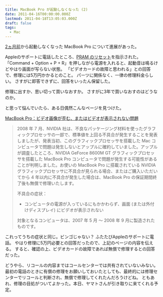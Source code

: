 ```yaml
---
title: MacBook Pro が起動しなくなった (2)
date: 2011-04-16T00:00:00.000Z
lastmod: 2011-04-18T13:05:03.000Z
draft: false
tags:
  - Mac
---
```


[2ヵ月前](https://www.machu.jp/diary/20110228.html)から起動しなくなった MacBook Pro について進展があった。

Appleのサポートに電話したところ、[PRAM のリセット](http://support.apple.com/kb/HT1379?viewlocale=ja_JP)を指示された。 「Command + Option + P + R」を押しながら電源を入れると、起動音は鳴るけどやはり画面が写らない状態。 「ビデオカードの故障と思われる」との回答で、修理には5万円かかるとのこと。 パーツに関係なく、一律の修理料金らしい。 さすがに即答できずに、回答をいったん保留した。

修理に出すか、思い切って買いなおすか。 さすがに3年で買いなおすのはどうなのか。

と思って悩んでいたら、ある日偶然こんなページを見つけた。

[MacBook Pro：ビデオ画像が歪む、またはビデオが表示されない問題](http://support.apple.com/kb/TS2377?viewlocale=ja_JP)

> 2008 年 7 月、NVIDIA 社は、不良なパッケージング材料を使ったグラフィックプロセッサの一部で、標準値を上回る不具合が発生することを発表しましたが、発表当初、このグラフィックプロセッサを搭載した Mac コンピュータで問題は発生しないとアップルに確約していました。アップルが調査したところ、NVIDIA GeForce 8600M GT グラフィックプロセッサを搭載した MacBook Pro コンピュータで問題が発生する可能性があることが判明しました。お使いの MacBook Pro に搭載されている NVIDIA グラフィックプロセッサに不具合が見られる場合、またはご購入いただいてから 4 年以内に不具合が発生した場合は、MacBook Pro の保証期間終了後も無償で修理いたします。
>
> 不具合の症状：
>
> * コンピュータの電源が入っているにもかかわらず、画面 (または外付けディスプレイ) にビデオが表示されない
>
> 対象となるコンピュータは、2007 年 5 月 ～ 2008 年 9 月に製造されたものです。

これってうちの症状と同じ。ビンゴじゃない？ ふたたびAppleのサポートに電話。 やはり修理に5万円必要との回答だったので、上記のページの内容を伝える。 すると、確認の上、ビデオカードの故障であれば無償で修理するとの回答だった。

どうやら、リコールの内容まではコールセンターでは共有されていないみない。 最初の電話のときに有償の修理をお願いしておいたとしても、最終的には修理センターでリコールと判断され、無償で修理してくれたんだろうけどね。 ともあれ、修理の目処がついてよかった。本日、ヤマトさんが引き取りに来てくれる予定。
